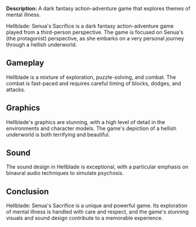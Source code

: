 **Description:** A dark fantasy action-adventure game that explores themes of mental illness.

Hellblade: Senua's Sacrifice is a dark fantasy action-adventure game played from a third-person perspective. The game is focused on Senua's (the protagonist) perspective, as she embarks on a very personal journey through a hellish underworld.

## Gameplay

Hellblade is a mixture of exploration, puzzle-solving, and combat. The combat is fast-paced and requires careful timing of blocks, dodges, and attacks.

## Graphics

Hellblade's graphics are stunning, with a high level of detail in the environments and character models. The game's depiction of a hellish underworld is both terrifying and beautiful.

## Sound

The sound design in Hellblade is exceptional, with a particular emphasis on binaural audio techniques to simulate psychosis.

## Conclusion

Hellblade: Senua's Sacrifice is a unique and powerful game. Its exploration of mental illness is handled with care and respect, and the game's stunning visuals and sound design contribute to a memorable experience.